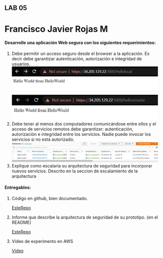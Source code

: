 ## LAB 05 
# Francisco Javier Rojas M

#### Desarrolle una aplicación Web segura con los siguientes requerimientos:

1. Debe permitir un acceso seguro desde el browser a la aplicación. Es decir debe garantizar autenticación, autorización e integridad de usuarios.
![](.Readme_images/02e66eef.png)
![](.Readme_images/c68a35a7.png)
2. Debe tener al menos dos computadores comunicándose entre ellos y el acceso de servicios remotos debe garantizar: autenticación, autorización e integridad entre los servicios. Nadie puede invocar los servicios si no está autorizado.
![](.Readme_images/1b971bfb.png)
3. Explique como escalaría su arquitectura de seguridad para incorporar nuevos servicios.
Descrito en la seccion de escalamiento de la arquitectura

#### Entregables:

1. Código en github, bien documentado.

    [EsteRepo]()

2. Informe que describe la arquitectura de seguridad de su prototipo. (en el README)

    [EsteRepo]()

3. Video de experimento en AWS

    [Video](https://youtu.be/aFT_4o7J6cc)
